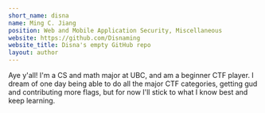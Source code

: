 ```yaml
---
short_name: disna
name: Ming C. Jiang
position: Web and Mobile Application Security, Miscellaneous
website: https://github.com/Disnaming
website_title: Disna's empty GitHub repo
layout: author
---
```

Aye y'all! I'm a CS and math major at UBC, and am a beginner CTF player. I dream of one day being able to do all the major CTF categories, getting gud and contributing more flags, but for now I'll stick to what I know best and keep learning.